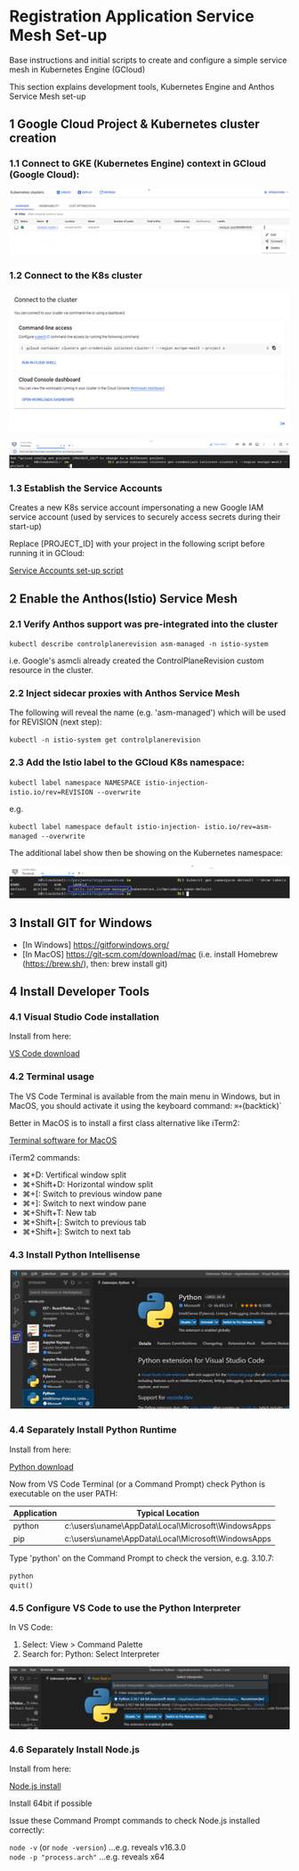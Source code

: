 # Registration Application Service Mesh Set-up

Base instructions and initial scripts to create and configure a simple service mesh in Kubernetes Engine (GCloud)

This section explains development tools, Kubernetes Engine and Anthos Service Mesh set-up

## 1 Google Cloud Project & Kubernetes cluster creation

### 1.1 Connect to GKE (Kubernetes Engine) context in GCloud (Google Cloud):

![Connecting to GKE context](README.images/Picture1.png)

### 1.2 Connect to the K8s cluster

![Connecting to K8s cluster](README.images/Picture2.png)

![Connecting to K8s cluster](README.images/Picture3.png)

### 1.3 Establish the Service Accounts

Creates a new K8s service account impersonating a new Google IAM service account (used by services to securely access secrets during their start-up)

Replace [PROJECT_ID] with your project in the following script before running it in GCloud:

[Service Accounts set-up script](https://github.com/burningglass/registrationservicemeshsetup/blob/main/createAndPermissionServiceMeshAccounts.sh)

## 2 Enable the Anthos(Istio) Service Mesh

### 2.1 Verify Anthos support was pre-integrated into the cluster

`kubectl describe controlplanerevision asm-managed -n istio-system`

i.e. Google's asmcli already created the ControlPlaneRevision custom resource in the cluster.

### 2.2 Inject sidecar proxies with Anthos Service Mesh

The following will reveal the name (e.g. 'asm-managed') which will be used for REVISION (next step):

`kubectl -n istio-system get controlplanerevision`

### 2.3 Add the Istio label to the GCloud K8s namespace:

`kubectl label namespace NAMESPACE istio-injection- istio.io/rev=REVISION --overwrite`

e.g.

`kubectl label namespace default istio-injection- istio.io/rev=asm-managed --overwrite`

The additional label show then be showing on the Kubernetes namespace:

![Namespace is Anthos(Istio)-enabled](README.images/Picture6.png)

## 3 Install GIT for Windows

- [In Windows] https://gitforwindows.org/
- [In MacOS] https://git-scm.com/download/mac (i.e. install Homebrew (https://brew.sh/), then:  brew install git)

## 4 Install Developer Tools

### 4.1 Visual Studio Code installation

Install from here:

[VS Code download](https://code.visualstudio.com/download)

### 4.2 Terminal usage

The VS Code Terminal is available from the main menu in Windows, but in MacOS, you should activate it using the keyboard command: `⌘+`(backtick)`

Better in MacOS is to install a first class alternative like iTerm2:

[Terminal software for MacOS](https://https://iterm2.com/)

iTerm2 commands:
- ⌘+D:		Vertifical window split
- ⌘+Shift+D:	Horizontal window split
- ⌘+[:		Switch to previous window pane
- ⌘+]:		Switch to next window pane
- ⌘+Shift+T:	New tab
- ⌘+Shift+[:	Switch to previous tab
- ⌘+Shift+]:	Switch to next tab

### 4.3 Install Python Intellisense

![Installing Python Intellisense](README.images/Picture4.png)

### 4.4 Separately Install Python Runtime

Install from here:

[Python download](https://www.python.org/downloads/)

Now from VS Code Terminal (or a Command Prompt) check Python is executable on the user PATH:

| Application | Typical Location |
| ----------- | ----------- |
| python | c:\users\uname\AppData\Local\Microsoft\WindowsApps |
| pip | c:\users\uname\AppData\Local\Microsoft\WindowsApps |

Type 'python' on the Command Prompt to check the version, e.g. 3.10.7:

`python`</br>
`quit()`

### 4.5 Configure VS Code to use the Python Interpreter

In VS Code:

1. Select: View > Command Palette
2. Search for: Python: Select Interpreter

![Setting Python Interpreter in VS Code](README.images/Picture5.png)

### 4.6 Separately Install Node.js

Install from here:

[Node.js install](https://nodejs.org/en/download/)

Install 64bit if possible

Issue these Command Prompt commands to check Node.js installed correctly:

`node -v` (or `node -version`) ...e.g. reveals v16.3.0<br/>
`node -p "process.arch"` ...e.g. reveals x64